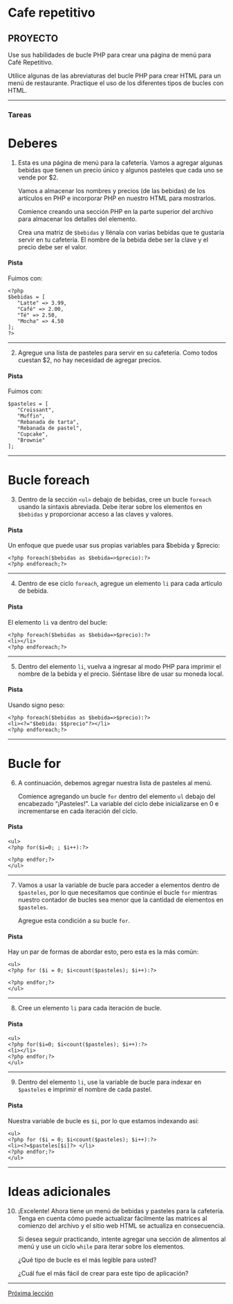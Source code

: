 # Cafe repetitivo
## PROYECTO

Use sus habilidades de bucle PHP para crear una página de menú para Café Repetitivo.

Utilice algunas de las abreviaturas del bucle PHP para crear HTML para un menú de restaurante. Practique el uso de los diferentes tipos de bucles con HTML.

----
### Tareas

# Deberes

1. Esta es una página de menú para la cafetería. Vamos a agregar algunas bebidas que tienen un precio único y algunos pasteles que cada uno se vende por $2.

    Vamos a almacenar los nombres y precios (de las bebidas) de los artículos en PHP e incorporar PHP en nuestro HTML para mostrarlos.

    Comience creando una sección PHP en la parte superior del archivo para almacenar los detalles del elemento.

    Crea una matriz de `$bebidas` y llénala con varias bebidas que te gustaría servir en tu cafetería. El nombre de la bebida debe ser la clave y el precio debe ser el valor.

#### Pista
Fuimos con:
````
<?php
$bebidas = [
   "Latte" => 3.99,
   "Café" => 2.00,
   "Té" => 2.50,
   "Mocha" => 4.50
];
?>
````

----

2. Agregue una lista de pasteles para servir en su cafetería. Como todos cuestan $2, no hay necesidad de agregar precios.

#### Pista
Fuimos con:
````
$pasteles = [
   "Croissant",
   "Muffin",
   "Rebanada de tarta",
   "Rebanada de pastel",
   "Cupcake",
   "Brownie"
];
````
----

# Bucle foreach

3. Dentro de la sección `<ul>` debajo de bebidas, cree un bucle `foreach` usando la sintaxis abreviada. Debe iterar sobre los elementos en `$bebidas` y proporcionar acceso a las claves y valores.

#### Pista
Un enfoque que puede usar sus propias variables para $bebida y $precio:
````
<?php foreach($bebidas as $bebida=>$precio):?>
<?php endforeach;?>
````

----

4. Dentro de ese ciclo `foreach`, agregue un elemento `li` para cada artículo de bebida.

#### Pista
El elemento `li` va dentro del bucle:
````
<?php foreach($bebidas as $bebida=>$precio):?>
<li></li>
<?php endforeach;?>
````
----

5. Dentro del elemento `li`, vuelva a ingresar al modo PHP para imprimir el nombre de la bebida y el precio. Siéntase libre de usar su moneda local.

#### Pista
Usando signo peso:
````
<?php foreach($bebidas as $bebida=>$precio):?>
<li><?="$bebida: $$precio"?></li>
<?php endforeach;?>
````

----

# Bucle for

6. A continuación, debemos agregar nuestra lista de pasteles al menú.

    Comience agregando un bucle `for` dentro del elemento `ul` debajo del encabezado “¡Pasteles!”. La variable del ciclo debe inicializarse en 0 e incrementarse en cada iteración del ciclo.

#### Pista
````
<ul>
<?php for($i=0; ; $i++):?>

<?php endfor;?>
</ul>
````

----

7. Vamos a usar la variable de bucle para acceder a elementos dentro de `$pasteles`, por lo que necesitamos que continúe el bucle `for` mientras nuestro contador de bucles sea menor que la cantidad de elementos en `$pasteles`.

    Agregue esta condición a su bucle `for`.

#### Pista
Hay un par de formas de abordar esto, pero esta es la más común:
````
<ul>
<?php for ($i = 0; $i<count($pasteles); $i++):?>

<?php endfor;?>
</ul>
````
----

8. Cree un elemento `li` para cada iteración de bucle.

#### Pista
````
<ul>
<?php for($i=0; $i<count($pasteles); $i++):?>
<li></li>
<?php endfor;?>
</ul>
````
----

9. Dentro del elemento `li`, use la variable de bucle para indexar en `$pasteles` e imprimir el nombre de cada pastel.

#### Pista
Nuestra variable de bucle es `$i`, por lo que estamos indexando así:
````
<ul>
<?php for ($i = 0; $i<count($pasteles); $i++):?>
<li><?=$pasteles[$i]?> </li>
<?php endfor;?>
</ul>
````
----
# Ideas adicionales

10. ¡Excelente! Ahora tiene un menú de bebidas y pasteles para la cafetería. Tenga en cuenta cómo puede actualizar fácilmente las matrices al comienzo del archivo y el sitio web HTML se actualiza en consecuencia.

    Si desea seguir practicando, intente agregar una sección de alimentos al menú y use un ciclo `while` para iterar sobre los elementos.

    ¿Qué tipo de bucle es el más legible para usted?

    ¿Cuál fue el más fácil de crear para este tipo de aplicación?

----
[Próxima lección](https://github.com/sebastiantorres86/curso-php/blob/master/introduccion-a-validacion-de-formularios.md)
